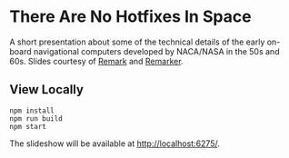 # There Are No Hotfixes In Space

A short presentation about some of the technical details of the early on-board navigational computers developed by NACA/NASA in the 50s and 60s. Slides courtesy of [Remark](https://github.com/gnab/remark#remark) and [Remarker](https://github.com/kt3k/remarker).

## View Locally

```
npm install
npm run build
npm start
```

The slideshow will be available at [http://localhost:6275/](http://localhost:6275/).
